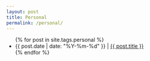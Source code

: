 ```yaml
---
layout: post
title: Personal
permalink: /personal/
---
```

<ul>
  {% for post in site.tags.personal %}
    <li>{{ post.date | date: "%Y-%m-%d" }} | <a href="{{ post.url }}">{{ post.title }}</a></li>
  {% endfor %}
</ul>
